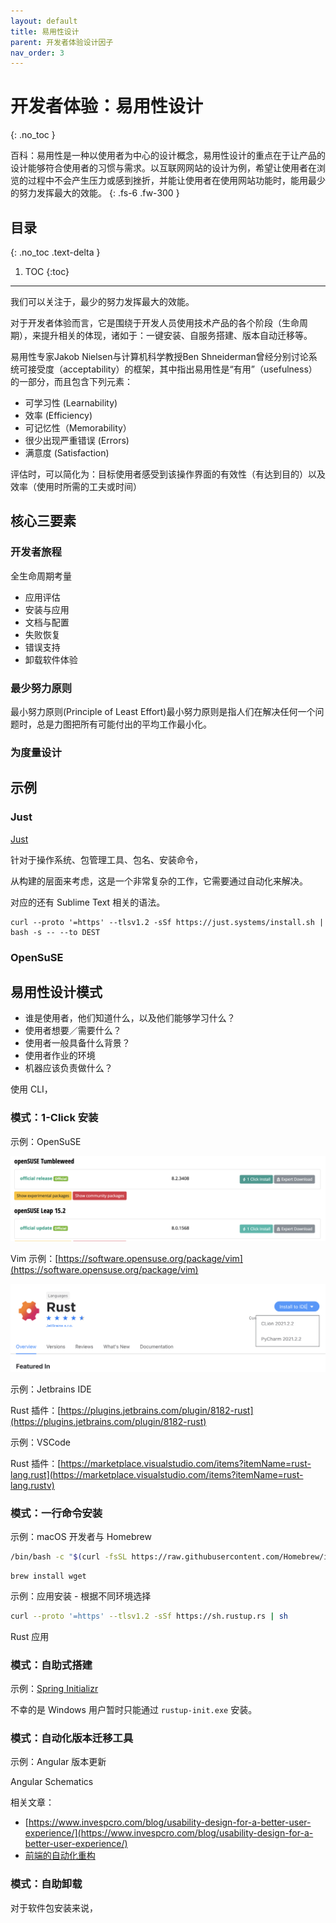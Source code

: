 ```yaml
---
layout: default
title: 易用性设计
parent: 开发者体验设计因子
nav_order: 3
---
```


# 开发者体验：易用性设计
{: .no_toc }


百科：易用性是一种以使用者为中心的设计概念，易用性设计的重点在于让产品的设计能够符合使用者的习惯与需求。以互联网网站的设计为例，希望让使用者在浏览的过程中不会产生压力或感到挫折，并能让使用者在使用网站功能时，能用最少的努力发挥最大的效能。
{: .fs-6 .fw-300 }

## 目录
{: .no_toc .text-delta }

1. TOC
{:toc}

---

我们可以关注于，最少的努力发挥最大的效能。

对于开发者体验而言，它是围绕于开发人员使用技术产品的各个阶段（生命周期），来提升相关的体现，诸如于：一键安装、自服务搭建、版本自动迁移等。

易用性专家Jakob Nielsen与计算机科学教授Ben Shneiderman曾经分别讨论系统可接受度（acceptability）的框架，其中指出易用性是“有用”（usefulness）的一部分，而且包含下列元素：

- 可学习性 (Learnability)
- 效率 (Efficiency)
- 可记忆性（Memorability）
- 很少出现严重错误 (Errors)
- 满意度 (Satisfaction)

评估时，可以简化为：目标使用者感受到该操作界面的有效性（有达到目的）以及效率（使用时所需的工夫或时间）

## 核心三要素

### 开发者旅程

全生命周期考量

- 应用评估
- 安装与应用
- 文档与配置
- 失败恢复
- 错误支持
- 卸载软件体验

### 最少努力原则 

最小努力原则(Principle of Least Effort)最小努力原则是指人们在解决任何一个问题时，总是力图把所有可能付出的平均工作最小化。

### 为度量设计



## 示例

### Just

[Just](https://github.com/casey/just)

针对于操作系统、包管理工具、包名、安装命令，

从构建的层面来考虑，这是一个非常复杂的工作，它需要通过自动化来解决。

对应的还有 Sublime Text 相关的语法。

```
curl --proto '=https' --tlsv1.2 -sSf https://just.systems/install.sh | bash -s -- --to DEST
```

### OpenSuSE 

## 易用性设计模式

- 谁是使用者，他们知道什么，以及他们能够学习什么？
- 使用者想要／需要什么？
- 使用者一般具备什么背景？
- 使用者作业的环境
- 机器应该负责做什么？

使用 CLI，

### 模式：1-Click 安装

示例：OpenSuSE

![OpenSuSE 1 Click 安装](image/opensuse-1-click.png)

Vim 示例：[https://software.opensuse.org/package/vim](https://software.opensuse.org/package/vim)

![IDEA Rust 插件示例](image/idea-rust-click.png)

示例：Jetbrains IDE

Rust 插件：[https://plugins.jetbrains.com/plugin/8182-rust](https://plugins.jetbrains.com/plugin/8182-rust)

示例：VSCode

Rust 插件：[https://marketplace.visualstudio.com/items?itemName=rust-lang.rust](https://marketplace.visualstudio.com/items?itemName=rust-lang.rustv)


### 模式：一行命令安装

示例：macOS 开发者与 Homebrew

```bash
/bin/bash -c "$(curl -fsSL https://raw.githubusercontent.com/Homebrew/install/HEAD/install.sh)"
```

```
brew install wget
```

示例：应用安装 - 根据不同环境选择

```bash
curl --proto '=https' --tlsv1.2 -sSf https://sh.rustup.rs | sh
```

Rust 应用

### 模式：自助式搭建

示例：[Spring Initializr](https://start.spring.io)

不幸的是 Windows 用户暂时只能通过 `rustup-init.exe` 安装。

### 模式：自动化版本迁移工具

示例：Angular 版本更新

Angular Schematics


相关文章：

- [https://www.invespcro.com/blog/usability-design-for-a-better-user-experience/](https://www.invespcro.com/blog/usability-design-for-a-better-user-experience/)
- [前端的自动化重构](https://www.phodal.com/blog/frontend-auto-refactor/)

### 模式：自助卸载

对于软件包安装来说，

